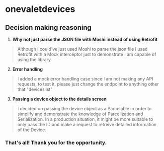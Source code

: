 # onevaletdevices

## Decision making reasoning
1. **Why not just parse the JSON file with Moshi instead of using Retrofit**
 >Although I could've just used Moshi to parse the json file I used Retrofit with a Mock interceptor just to demonstrate I am capable of using the library.

2. **Error handling**
>I added a mock error handling case since I am not making any API requests, to test it, please just change the endpoint to anything other that "deviceslist"

3. **Passing a device object to the details screen**
> I decided on passing the device object as a Parcelable in order to simplify and demonstrate the knowledge of Parcelization and Serialization. In a production situation, it might be more suitable to only pass the ID and make a request to retreive detailed information of the Device.

### That's all! Thank you for the opportunity.
